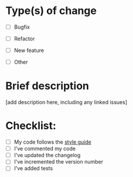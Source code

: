# Type(s) of change

- [ ] Bugfix
- [ ] Refactor
- [ ] New feature
- [ ] Other


# Brief description

[add description here, including any linked issues]


# Checklist:

- [ ] My code follows the [style guide](https://github.com/amath-idm/styleguide)
- [ ] I've commented my code
- [ ] I've updated the changelog
- [ ] I've incremented the version number
- [ ] I've added tests